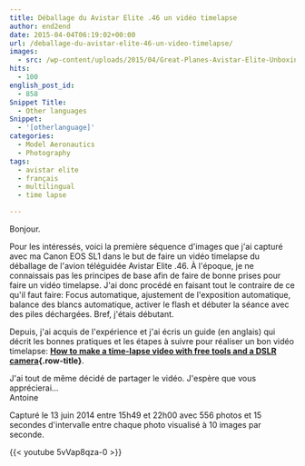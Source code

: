 ```yaml
---
title: Déballage du Avistar Elite .46 un vidéo timelapse
author: end2end
date: 2015-04-04T06:19:02+00:00
url: /deballage-du-avistar-elite-46-un-video-timelapse/
images:
  - src: /wp-content/uploads/2015/04/Great-Planes-Avistar-Elite-Unboxing-featured-image.jpg
hits:
  - 100
english_post_id:
  - 858
Snippet Title:
  - Other languages
Snippet:
  - '[otherlanguage]'
categories:
  - Model Aeronautics
  - Photography
tags:
  - avistar elite
  - français
  - multilingual
  - time lapse

---
```

Bonjour.

Pour les intéressés, voici la première séquence d'images que j'ai capturé avec ma Canon EOS SL1 dans le but de faire un vidéo timelapse du déballage de l'avion téléguidée Avistar Elite .46.
À l'époque, je ne connaissais pas les principes de base afin de faire de bonne prises pour faire un vidéo timelapse. J'ai donc procédé en faisant tout le contraire de ce qu'il faut faire: Focus automatique, ajustement de l'exposition automatique, balance des blancs automatique, activer le flash et débuter la séance avec des piles déchargées. Bref, j'étais débutant.

Depuis, j'ai acquis de l'expérience et j'ai écris un guide (en anglais) qui décrit les bonnes pratiques et les étapes à suivre pour réaliser un bon vidéo timelapse: **[How to make a time-lapse video with free tools and a DSLR camera](/how-to-make-a-time-lapse-video-with-free-tools-and-a-dslr-camera/ "How to make a time-lapse video with free tools and a DSLR camera"){.row-title}**.

J'ai tout de même décidé de partager le vidéo. J'espère que vous apprécierai...  
Antoine

Capturé le 13 juin 2014 entre 15h49 et 22h00 avec 556 photos et 15 secondes d'intervalle entre chaque photo visualisé à 10 images par seconde.

{{< youtube 5vVap8qza-0 >}}
